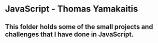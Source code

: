 # JavaScript - Thomas Yamakaitis
## This folder holds some of the small projects and challenges that I have done in JavaScript.

